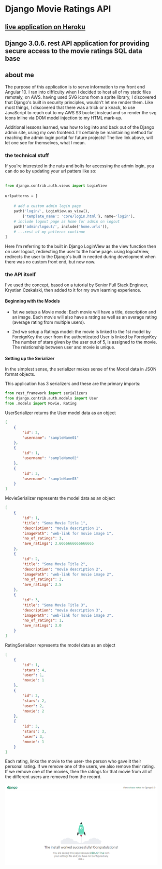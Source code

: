 # Django Movie Ratings API

## [live application on Heroku](https://ddeveloper72-movie-rater-api.herokuapp.com/)

## Django 3.0.6. rest API application for providing secure access to the movie ratings SQL data base

## about me

The purpose of this application is to serve information to my front end Angular 10.  I ran into difficulty when I decided to host all of my static files remotely, on AWS.  having used SVG icons from a sprite library, I discovered that Django's built in security principles, wouldn't let me render them. Like most things, I discovered that there was a trick or a knack, to use JavaScript to reach out to my AWS S3 bucket instead and so render the svg icons inline via DOM model injection to my HTML mark-up.

Additional lessons learned, was how to log into and back out of the Django admin site, using my own frontend.  I'll certainly be maintaining  method for reaching the admin login portal for future projects!  The live link above, will let one see for themselves, what I mean.

### the technical stuff

If you're interested in the nuts and bolts for accessing the admin login, you can do so by updating your url patters like so:

```python

from django.contrib.auth.views import LoginView

urlpatterns = [
    
    # add a custom admin login page
    path('login/', LoginView.as_view(),
        {'template_name': 'core/login.html'}, name='login'),
    # include logout page as home for admin on logout
    path('admin/logout/', include('home.urls')),
    # ...rest of my patterns continue
] 

```

Here I'm referring to the built in Django LoginView as the view function then on user logout, redirecting the user to the home page.  using logoutView, redirects the user to the Django's built in needed during development when there was no custom front end, but now now.

### the API itself

I've used the concept, based on a tutorial by Senior Full Stack Engineer, Krystian Czekalski, then added to it for my own learning experience.

#### Beginning with the Models

* 1st we setup a Movie mode:
Each movie will have a title, description and an image.
Each movie will also have a rating as well as an average rating (average rating from multiple users).

* 2nd we setup a Ratings model:
the movie is linked to the 1st model  by ForeignKey
the user from the authenticated User is linked by ForeignKey
The number of stars given by the user out of 5, is assigned to the movie.
The relationship between user and movie is unique.

#### Setting up the Serializer

In the simplest sense, the serializer makes sense of the Model data in JSON format objects.  

This application has 3 serializers and these are the primary imports:

```python
from rest_framework import serializers
from django.contrib.auth.models import User
from .models import Movie, Rating
```

UserSerializer returns the User model data as an object

```JSON
[
    {
        "id": 2,
        "username": "sampleName01"
    },
    {
        "id": 1,
        "username": "sampleName02"
    },
    {
        "id": 3,
        "username": "sampleName03"
    }
]
```

MovieSerializer represents the model data as an object

```JSON
[
    {
        "id": 1,
        "title": "Some Movie Title 1",
        "description": "movie description 1",
        "imagePath": "web-link for movie image 1",
        "no_of_ratings": 3,
        "ave_ratings": 3.6666666666666665
    },
    {
        "id": 2,
        "title": "Some Movie Title 2",
        "description": "movie description 2",
        "imagePath": "web-link for movie image 2",
        "no_of_ratings": 2,
        "ave_ratings": 3.5
    },
    {
        "id": 3,
        "title": "Some Movie Title 3",
        "description": "movie description 3",
        "imagePath": "web-link for movie image 3",
        "no_of_ratings": 1,
        "ave_ratings": 3.0
    }
]
```

RatingSerializer represents the model data as an object

```JSON
[
    {
        "id": 1,
        "stars": 4,
        "user": 1,
        "movie": 1
    },
    {
        "id": 2,
        "stars": 2,
        "user": 2,
        "movie": 2
    },
    {
        "id": 3,
        "stars": 3,
        "user": 3,
        "movie": 1
    }
]
```

Each rating, links the movie to the user- the person who gave it their personal rating.  If we remove one of the users, we also remove their rating.  If we remove one of the movies, then the ratings for that movie from all of the different users are removed from the record.


![Readme Under Construction](https://github.com/ddeveloper72/django3-refresher/blob/master/static/img/django.png "Work in progress!")